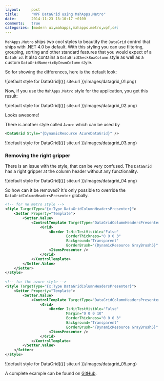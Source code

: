 ```yaml
---
layout:     post
title:      "WPF DataGrid using MahApps.Metro"
date:       2014-11-23 13:10:17 +0100
comments:   true
categories: [modern ui,mahapps,mahapps.metro,wpf,c#]
---
```


`MahApps.Metro` ships two cool styles to beautify the `DataGrid` control that ships with .NET 4.0 by default. With this styling you can use filtering, grouping, sorting and other standard features that you would expect of a `DataGrid`. It also contains a `DataGridCheckBoxColumn` style as well as a custom `DataGridNumericUpDownColumn` style.

So for showing the differences, here is the default look:

![default style for DataGrid]({{ site.url }}/images/datagrid_01.png)

Now, if you use the `MahApps.Metro` style for the application, you get this result:

![default style for DataGrid]({{ site.url }}/images/datagrid_02.png)

Looks awesome!

There is another style called `Azure` which can be used by

```xml
<DataGrid Style="{DynamicResource AzureDataGrid}" />
```

![default style for DataGrid]({{ site.url }}/images/datagrid_03.png)

### Removing the right gripper

There is an issue with the style, that can be very confused. The `DataGrid` has a right gripper at the column header without any functionality.

![default style for DataGrid]({{ site.url }}/images/datagrid_04.png)

So how can it be removed? It's only possible to override the `DataGridColumnHeadersPresenter` globally.

```xml
<!-- for ne metro style -->
<Style TargetType="{x:Type DataGridColumnHeadersPresenter}">
    <Setter Property="Template">
        <Setter.Value>
            <ControlTemplate TargetType="DataGridColumnHeadersPresenter">
                <Grid>
                    <Border IsHitTestVisible="False"
                            BorderThickness="0 0 0 3"
                            Background="Transparent"
                            BorderBrush="{DynamicResource GrayBrush5}" />
                    <ItemsPresenter />
                </Grid>
            </ControlTemplate>
        </Setter.Value>
    </Setter>
</Style>
 
<!-- for the azure style -->
<Style TargetType="{x:Type DataGridColumnHeadersPresenter}">
    <Setter Property="Template">
        <Setter.Value>
            <ControlTemplate TargetType="DataGridColumnHeadersPresenter">
                <Grid>
                    <Border IsHitTestVisible="False"
                            Margin="0 0 0 10"
                            BorderThickness="0 0 0 3"
                            Background="Transparent"
                            BorderBrush="{DynamicResource GrayBrush5}" />
                    <ItemsPresenter />
                </Grid>
            </ControlTemplate>
        </Setter.Value>
    </Setter>
</Style>
```

![default style for DataGrid]({{ site.url }}/images/datagrid_05.png)

A complete example can be found on [GitHub](https://github.com/punker76/code-samples).
